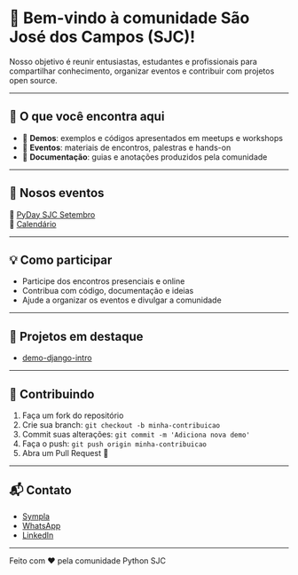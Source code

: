 # 🐍 Bem-vindo à comunidade **São José dos Campos (SJC)**!  

Nosso objetivo é reunir entusiastas, estudantes e profissionais para compartilhar conhecimento, organizar eventos e contribuir com projetos open source.

---

## 🚀 O que você encontra aqui
- 📂 **Demos**: exemplos e códigos apresentados em meetups e workshops  
- 🎤 **Eventos**: materiais de encontros, palestras e hands-on  
- 📖 **Documentação**: guias e anotações produzidos pela comunidade  

---

## 📅 Nosos eventos
🔗 [PyDay SJC Setembro](https://www.sympla.com.br/evento/pyday-sjc-setembro-2025/3097652)  
🔗 [Calendário](#)  

---

## 💡 Como participar
- Participe dos encontros presenciais e online  
- Contribua com código, documentação e ideias  
- Ajude a organizar os eventos e divulgar a comunidade  

---

## 🐍 Projetos em destaque
- [demo-django-intro](https://github.com/python-sjc/django-intro)  

---

## 🤝 Contribuindo
1. Faça um fork do repositório
2. Crie sua branch: `git checkout -b minha-contribuicao`
3. Commit suas alterações: `git commit -m 'Adiciona nova demo'`
4. Faça o push: `git push origin minha-contribuicao`
5. Abra um Pull Request 🚀

---

## 📬 Contato
- [Sympla](#)
- [WhatsApp](https://chat.whatsapp.com/DSWlFXTPOkv54scbd1ib8l?mode=ems_wa_t)
- [LinkedIn](https://www.linkedin.com/company/pythonsjc/)

---

Feito com ❤️ pela comunidade Python SJC
